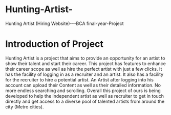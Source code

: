 # Hunting-Artist-
Hunting Artist (Hiring Website)---BCA final-year-Project
# Introduction of Project 
Hunting Artist is a project that aims to provide an opportunity for an artist to show their talent and start their career. This project has features to enhance their career scope as well as hire the perfect artist with just a few clicks. It has the facility of logging in as a recruiter and an artist. It also has a facility for the recruiter to hire a potential artist. An Artist after logging into his account can upload their Content as well as their detailed information. No more endless searching and scrolling.
Overall this project of ours is being developed to help the independent artist as well as recruiter to get in touch directly and get access to a diverse pool of talented artists from around the city (Metro cities).
